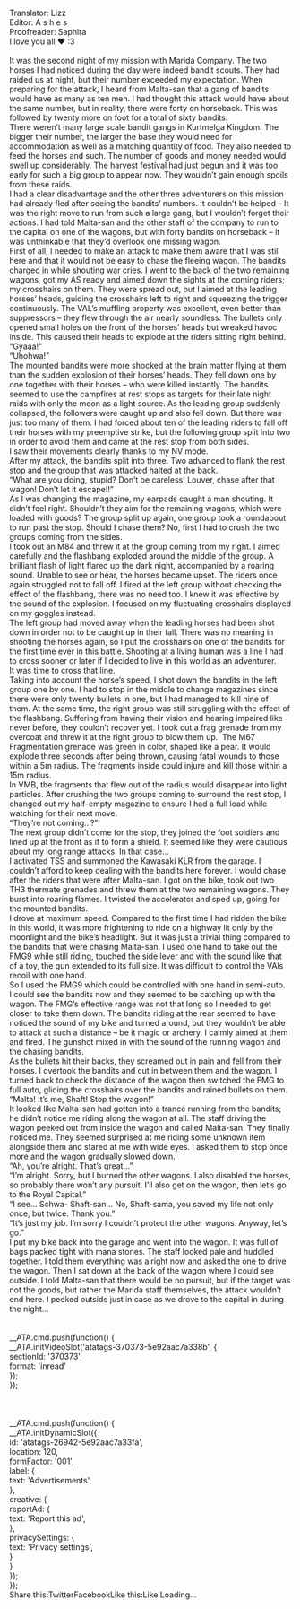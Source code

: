 <br/>
Translator: Lizz<br/>
Editor: A s h e s<br/>
Proofreader: Saphira<br/>
I love you all ❤ :3<br/>
<br/>
It was the second night of my mission with Marida Company. The two horses I had noticed during the day were indeed bandit scouts. They had raided us at night, but their number exceeded my expectation. When preparing for the attack, I heard from Malta-san that a gang of bandits would have as many as ten men. I had thought this attack would have about the same number, but in reality, there were forty on horseback. This was followed by twenty more on foot for a total of sixty bandits.<br/>
There weren’t many large scale bandit gangs in Kurtmelga Kingdom. The bigger their number, the larger the base they would need for accommodation as well as a matching quantity of food. They also needed to feed the horses and such. The number of goods and money needed would swell up considerably. The harvest festival had just begun and it was too early for such a big group to appear now. They wouldn’t gain enough spoils from these raids.<br/>
I had a clear disadvantage and the other three adventurers on this mission had already fled after seeing the bandits’ numbers. It couldn’t be helped – It was the right move to run from such a large gang, but I wouldn’t forget their actions. I had told Malta-san and the other staff of the company to run to the capital on one of the wagons, but with forty bandits on horseback – it was unthinkable that they’d overlook one missing wagon.<br/>
First of all, I needed to make an attack to make them aware that I was still here and that it would not be easy to chase the fleeing wagon. The bandits charged in while shouting war cries. I went to the back of the two remaining wagons, got my AS ready and aimed down the sights at the coming riders; my crosshairs on them. They were spread out, but I aimed at the leading horses’ heads, guiding the crosshairs left to right and squeezing the trigger continuously. The VAL’s muffling property was excellent, even better than suppressors – they flew through the air nearly soundless. The bullets only opened small holes on the front of the horses’ heads but wreaked havoc inside. This caused their heads to explode at the riders sitting right behind.<br/>
“Gyaaa!”<br/>
“Uhohwa!”<br/>
The mounted bandits were more shocked at the brain matter flying at them than the sudden explosion of their horses’ heads. They fell down one by one together with their horses – who were killed instantly. The bandits seemed to use the campfires at rest stops as targets for their late night raids with only the moon as a light source. As the leading group suddenly collapsed, the followers were caught up and also fell down. But there was just too many of them. I had forced about ten of the leading riders to fall off their horses with my preemptive strike, but the following group split into two in order to avoid them and came at the rest stop from both sides.<br/>
I saw their movements clearly thanks to my NV mode.<br/>
After my attack, the bandits split into three. Two advanced to flank the rest stop and the group that was attacked halted at the back.<br/>
“What are you doing, stupid? Don’t be careless! Louver, chase after that wagon! Don’t let it escape!!”<br/>
As I was changing the magazine, my earpads caught a man shouting. It didn’t feel right. Shouldn’t they aim for the remaining wagons, which were loaded with goods? The group split up again, one group took a roundabout to run past the stop. Should I chase them? No, first I had to crush the two groups coming from the sides.<br/>
I took out an M84 and threw it at the group coming from my right. I aimed carefully and the flashbang exploded around the middle of the group. A brilliant flash of light flared up the dark night, accompanied by a roaring sound. Unable to see or hear, the horses became upset. The riders once again struggled not to fall off. I fired at the left group without checking the effect of the flashbang, there was no need too. I knew it was effective by the sound of the explosion. I focused on my fluctuating crosshairs displayed on my goggles instead.<br/>
The left group had moved away when the leading horses had been shot down in order not to be caught up in their fall. There was no meaning in shooting the horses again, so I put the crosshairs on one of the bandits for the first time ever in this battle. Shooting at a living human was a line I had to cross sooner or later if I decided to live in this world as an adventurer.<br/>
It was time to cross that line.<br/>
Taking into account the horse’s speed, I shot down the bandits in the left group one by one. I had to stop in the middle to change magazines since there were only twenty bullets in one, but I had managed to kill nine of them. At the same time, the right group was still struggling with the effect of the flashbang. Suffering from having their vision and hearing impaired like never before, they couldn’t recover yet. I took out a frag grenade from my overcoat and threw it at the right group to blow them up.  The M67 Fragmentation grenade was green in color, shaped like a pear. It would explode three seconds after being thrown, causing fatal wounds to those within a 5m radius. The fragments inside could injure and kill those within a 15m radius.<br/>
In VMB, the fragments that flew out of the radius would disappear into light particles. After crushing the two groups coming to surround the rest stop, I changed out my half-empty magazine to ensure I had a full load while watching for their next move.<br/>
“They’re not coming…?”‘<br/>
The next group didn’t come for the stop, they joined the foot soldiers and lined up at the front as if to form a shield. It seemed like they were cautious about my long range attacks. In that case…<br/>
I activated TSS and summoned the Kawasaki KLR from the garage. I couldn’t afford to keep dealing with the bandits here forever. I would chase after the riders that were after Malta-san. I got on the bike, took out two TH3 thermate grenades and threw them at the two remaining wagons. They burst into roaring flames. I twisted the accelerator and sped up, going for the mounted bandits.<br/>
I drove at maximum speed. Compared to the first time I had ridden the bike in this world, it was more frightening to ride on a highway lit only by the moonlight and the bike’s headlight. But it was just a trivial thing compared to the bandits that were chasing Malta-san. I used one hand to take out the FMG9 while still riding, touched the side lever and with the sound like that of a toy, the gun extended to its full size. It was difficult to control the VAls recoil with one hand.<br/>
So I used the FMG9 which could be controlled with one hand in semi-auto.<br/>
I could see the bandits now and they seemed to be catching up with the wagon. The FMG’s effective range was not that long so I needed to get closer to take them down. The bandits riding at the rear seemed to have noticed the sound of my bike and turned around, but they wouldn’t be able to attack at such a distance – be it magic or archery. I calmly aimed at them and fired. The gunshot mixed in with the sound of the running wagon and the chasing bandits.<br/>
As the bullets hit their backs, they screamed out in pain and fell from their horses. I overtook the bandits and cut in between them and the wagon. I turned back to check the distance of the wagon then switched the FMG to full auto, gliding the crosshairs over the bandits and rained bullets on them.<br/>
“Malta! It’s me, Shaft! Stop the wagon!”<br/>
It looked like Malta-san had gotten into a trance running from the bandits; he didn’t notice me riding along the wagon at all. The staff driving the wagon peeked out from inside the wagon and called Malta-san. They finally noticed me. They seemed surprised at me riding some unknown item alongside them and stared at me with wide eyes. I asked them to stop once more and the wagon gradually slowed down.<br/>
“Ah, you’re alright. That’s great…”<br/>
“I’m alright. Sorry, but I burned the other wagons. I also disabled the horses, so probably there won’t any pursuit. I’ll also get on the wagon, then let’s go to the Royal Capital.”<br/>
“I see… Schwa- Shaft-san… No, Shaft-sama, you saved my life not only once, but twice. Thank you.”<br/>
“It’s just my job. I’m sorry I couldn’t protect the other wagons. Anyway, let’s go.”<br/>
I put my bike back into the garage and went into the wagon. It was full of bags packed tight with mana stones. The staff looked pale and huddled together. I told them everything was alright now and asked the one to drive the wagon. Then I sat down at the back of the wagon where I could see outside. I told Malta-san that there would be no pursuit, but if the target was not the goods, but rather the Marida staff themselves, the attack wouldn’t end here. I peeked outside just in case as we drove to the capital in during the night…<br/>
<br/>
<br/>
            __ATA.cmd.push(function() {<br/>
                __ATA.initVideoSlot('atatags-370373-5e92aac7a338b', {<br/>
                    sectionId: '370373',<br/>
                    format: 'inread'<br/>
                });<br/>
            });<br/>
        <br/>
 <br/>
<br/>
				__ATA.cmd.push(function() {<br/>
					__ATA.initDynamicSlot({<br/>
						id: 'atatags-26942-5e92aac7a33fa',<br/>
						location: 120,<br/>
						formFactor: '001',<br/>
						label: {<br/>
							text: 'Advertisements',<br/>
						},<br/>
						creative: {<br/>
							reportAd: {<br/>
								text: 'Report this ad',<br/>
							},<br/>
							privacySettings: {<br/>
								text: 'Privacy settings',<br/>
							}<br/>
						}<br/>
					});<br/>
				});<br/>
			Share this:TwitterFacebookLike this:Like Loading... 
